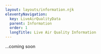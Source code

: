 ```yaml
---
layout: layouts/information.njk
eleventyNavigation:
  key: LiveAirQualityData
  parent: Information
  order: 1
  longTitle: Live Air Quality Information
---
```


...coming soon





